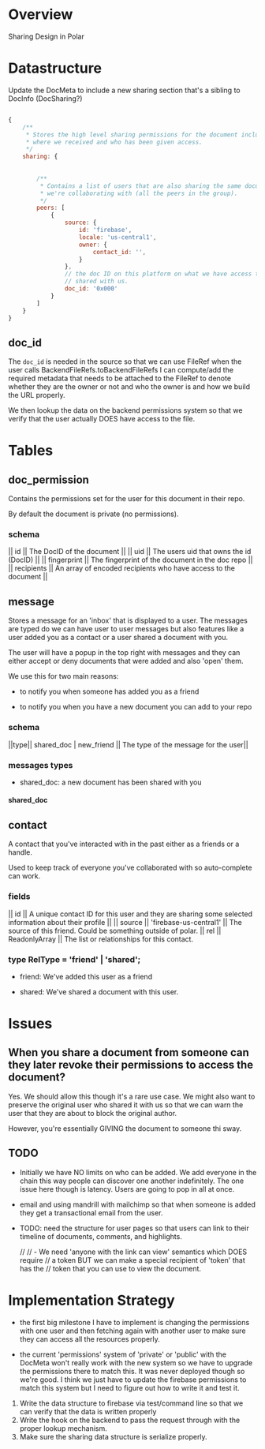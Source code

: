 # Overview

Sharing Design in Polar

# Datastructure

Update the DocMeta to include a new sharing section that's a sibling to DocInfo 
(DocSharing?)

```javascript

{
    /**
     * Stores the high level sharing permissions for the document including 
     * where we received and who has been given access.
     */
    sharing: {
        
        
        /**
         * Contains a list of users that are also sharing the same document that
         * we're collaborating with (all the peers in the group).
         */
        peers: [
            {
                source: {
                    id: 'firebase',
                    locale: 'us-central1',
                    owner: {
                        contact_id: '',
                    }
                },
                // the doc ID on this platform on what we have access to that is
                // shared with us.
                doc_id: '0x000'
            }            
        ]        
    }
}
```

## doc_id

The `doc_id` is needed in the source so that we can use FileRef when the user
calls BackendFileRefs.toBackendFileRefs I can compute/add the required metadata
that needs to be attached to the FileRef to denote whether they are the owner or
not and who the owner is and how we build the URL properly.  

We then lookup the data on the backend permissions system so that we verify that
the user actually DOES have access to the file.

# Tables

## doc_permission

Contains the permissions set for the user for this document in their repo.

By default the document is private (no permissions).

### schema

|| id || The DocID of the document ||
|| uid || The users uid that owns the id (DocID) ||
|| fingerprint || The fingerprint of the document in the doc repo ||
|| recipients || An array of encoded recipients who have access to the document || 

## message

Stores a message for an 'inbox' that is displayed to a user. The messages are 
typed do we can have user to user messages but also features like a user added 
you as a contact or a user shared a document with you.

The user will have a popup in the top right with messages and they can either
accept or deny documents that were added and also 'open' them.

We use this for two main reasons:

- to notify you when someone has added you as a friend

- to notify you when you have a new document you can add to your repo

### schema

||type|| shared_doc | new_friend || The type of the message for the user||

### messages types

- shared_doc: a new document has been shared with you

#### shared_doc

## contact

A contact that you've interacted with in the past either as a friends or a handle. 

Used to keep track of everyone you've collaborated with so auto-complete can work.

### fields

|| id || A unique contact ID for this user and they are sharing some selected information about their profile ||
|| source || 'firebase-us-central1' || The source of this friend. Could be something outside of polar.
|| rel || ReadonlyArray<RelType> || The list or relationships for this contact.  
 
### type RelType = 'friend' | 'shared';

- friend: We've added this user as a friend

- shared: We've shared a document with this user.

# Issues

## When you share a document from someone can they later revoke their permissions to access the document?

Yes.  We should allow this though it's a rare use case.  We might also want to 
preserve the original user who shared it with us so that we can warn the user 
that they are about to block the original author.   

However, you're essentially  GIVING the document to someone thi sway.

## TODO

- Initially we have NO limits on who can be added.  We add everyone in the 
  chain this way people can discover one another indefinitely.  The one issue 
  here though is latency.  Users are going to pop in all at once.      

- email and using mandrill with mailchimp so that when someone is added they 
  get a transactional email from the user.

- TODO: need the structure for user pages so that users can link to their 
  timeline of documents, comments, and highlights.

    //
    // - We need 'anyone with the link can view' semantics which DOES require
    //   a token BUT we can make a special recipient of 'token' that has the
    //   token that you can use to view the document.

# Implementation Strategy

- the first big milestone I have to implement is changing the permissions with 
  one user and then fetching again with another user to make sure they can 
  access all the resources properly.


- the current 'permissions' system of 'private' or 'public' with the DocMeta 
  won't really work with the new system so we have to upgrade the permissions 
  there to match this.  It was never deployed though so we're good.  I think we 
  just have to update the firebase permissions to match this system but I need
  to figure out how to write it and test it. 



1.  Write the data structure to firebase via test/command line so that we can verify that the data is written properly
2.  Write the hook on the backend to pass the request through with the proper lookup mechanism.
3.  Make sure the sharing data structure is serialize properly.  
